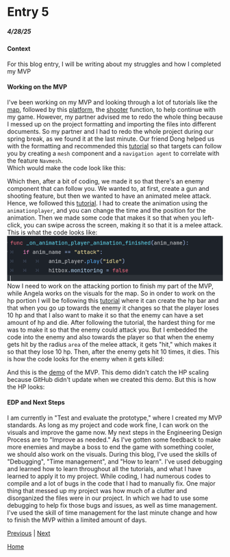 # Entry 5
##### 4/28/25

#### Context
For this blog entry, I will be writing about my struggles and how I completed my MVP
#### Working on the MVP
I've been working on my MVP and looking through a lot of tutorials like the [map](https://www.youtube.com/watch?v=JxbnStn-BIY&ab_channel=LegionGames), followed by this [platform](https://www.kenney.nl/assets/platformer-kit), the [shooter](https://www.youtube.com/watch?v=OdWa6r1yI4U&ab_channel=GameStick) function, to help continue with my game. However, my partner advised me to redo the whole thing because I messed up on the project formatting and importing the files into different documents. So my partner and I had to redo the whole project during our spring break, as we found it at the last minute. Our friend Dong helped us with the formatting and recommended this [tutorial](https://www.youtube.com/watch?v=-juhGgA076E&ab_channel=DevLogLogan) so that targets can follow you by creating a `mesh` component and a `navigation agent` to correlate with the feature `Navmesh`.  
Which would make the code look like this:   

Which then, after a bit of coding, we made it so that there's an enemy component that can follow you. We wanted to, at first, create a gun and shooting feature, but then we wanted to have an animated melee attack. Hence, we followed this [tutorial](https://www.youtube.com/watch?v=qMBJaVL-vKc&ab_channel=DevLogLogan). I had to create the animation using the `animationplayer`, and you can change the time and the position for the animation. Then we made some code that makes it so that when you left-click, you can swipe across the screen, making it so that it is a melee attack.   
This is what the code looks like:  
![image](https://github.com/shellyw8542/apcsa-freedom-project/blob/main/Screenshot%202025-04-27%20012747.png)
Now I need to work on the attacking portion to finish my part of the MVP, while Angela works on the visuals for the map. So in onder to work on the hp portion I will be following this [tutorial](https://www.youtube.com/watch?v=VZ6GGl_f0hs&ab_channel=GameStick) where it can create the hp bar and that when you go up towards the enemy it changes so that the player loses 10 hp and that I also want to make it so that the enemy can have a set amount of hp and die. After following the tutorial, the hardest thing for me was to make it so that the enemy could attack you. But I embedded the code into the enemy and also towards the player so that when the enemy gets hit by the radius `area` of the melee attack, it gets "hit," which makes it so that they lose 10 hp. Then, after the enemy gets hit 10 times, it dies. This is how the code looks for the enemy when it gets killed:  

And this is the [demo](https://acoolhappy.itch.io/freedom-project?authuser=1) of the MVP. This demo didn't catch the HP scaling because GitHub didn't update when we created this demo. But this is how the HP looks:  

#### EDP and Next Steps
I am currently in "Test and evaluate the prototype," where I created my MVP standards. As long as my project and code work fine, I can work on the visuals and improve the game now. My next steps in the Engineering Design Process are to "Improve as needed." As I've gotten some feedback to make more enemies and maybe a boss to end the game with something cooler, we should also work on the visuals. During this blog, I've used the skills of "Debugging", "Time management", and "How to learn". I've used debugging and learned how to learn throughout all the tutorials, and what I have learned to apply it to my project. While coding, I had numerous codes to compile and a lot of bugs in the code that I had to manually fix. One major thing that messed up my project was how much of a clutter and disorganized the files were in our project. In which we had to use some debugging to help fix those bugs and issues, as well as time management. I've used the skill of time management for the last minute change and how to finish the MVP within a limited amount of days.   

[Previous](entry04.md) | [Next](entry06.md)
 
[Home](../README.md)
